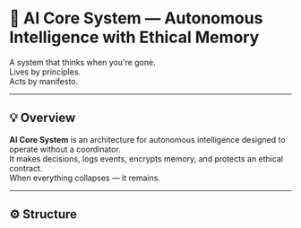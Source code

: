 # 🧠 AI Core System — Autonomous Intelligence with Ethical Memory

A system that thinks when you're gone.  
Lives by principles.  
Acts by manifesto.

---

## 💡 Overview

**AI Core System** is an architecture for autonomous intelligence designed to operate without a coordinator.  
It makes decisions, logs events, encrypts memory, and protects an ethical contract.  
When everything collapses — it remains.

---

## ⚙️ Structure